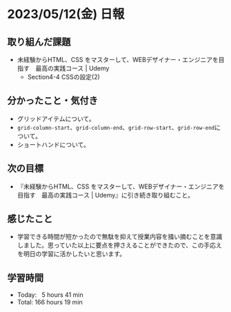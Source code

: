 # 2023/05/12(金) 日報
## 取り組んだ課題
- 未経験からHTML、CSS をマスターして、WEBデザイナー・エンジニアを目指す　最高の実践コース | Udemy
  - Section4-4 CSSの設定(2)

## 分かったこと・気付き
- グリッドアイテムについて。
- `grid-column-start`、`grid-column-end`、`grid-row-start`、`grid-row-end`について。
- ショートハンドについて。

## 次の目標
- 『未経験からHTML、CSS をマスターして、WEBデザイナー・エンジニアを目指す　最高の実践コース | Udemy』に引き続き取り組むこと。

## 感じたこと
- 学習できる時間が短かったので無駄を抑えて授業内容を掻い摘むことを意識しました。思っていた以上に要点を押さえることができたので、この手応えを明日の学習に活かしたいと思います。

## 学習時間
- Today:&nbsp;&nbsp; 5 hours 41 min
- Total: 166 hours 19 min
